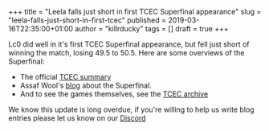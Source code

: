 +++
title = "Leela falls just short in first TCEC Superfinal appearance"
slug = "leela-falls-just-short-in-first-tcec"
published = 2019-03-16T22:35:00+01:00
author = "killrducky"
tags = []
draft = true
+++

Lc0 did well in it's first TCEC Superfinal appearance, but fell just short of
winning the match, losing 49.5 to 50.5. Here are some overviews of the
Superfinal:  
  

* The official [TCEC summary](http://www.chessdom.com/the-tcec14-computer-chess-superfinal-a-perspective)
* Assaf Wool's [blog](http://mytcecexperience.blogspot.com/2019/02/season-14-superfinal-games-91-100.html) about the Superfinal. 
* And to see the games themselves, see the [TCEC archive](http://legacy-tcec.chessdom.com/archive.php)  
  
We know this update is long overdue, if you're willing to help us write blog
entries please let us know on our [Discord](https://discord.gg/pKujYxD)
